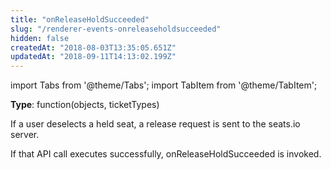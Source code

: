 ```yaml
---
title: "onReleaseHoldSucceeded"
slug: "/renderer-events-onreleaseholdsucceeded"
hidden: false
createdAt: "2018-08-03T13:35:05.651Z"
updatedAt: "2018-09-11T14:13:02.199Z"
---
```


import Tabs from '@theme/Tabs';
import TabItem from '@theme/TabItem';

**Type**: function(objects, ticketTypes)

If a user deselects a held seat, a release request is sent to the seats.io server. 

If that API call executes successfully, onReleaseHoldSucceeded is invoked.
